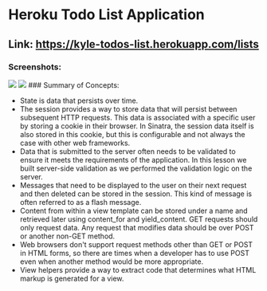# Heroku Todo List Application
## Link: https://kyle-todos-list.herokuapp.com/lists
### Screenshots:
<img src='https://github.com/kylemccurley/heroku-todo-list-app/blob/master/Todo.png'>
<img src='https://github.com/kylemccurley/heroku-todo-list-app/blob/master/Todo2.png'>
### Summary of Concepts:
<ul>
  <li>State is data that persists over time.</li>
  <li> The session provides a way to store data that will persist between subsequent HTTP requests. This data is associated with a specific user by storing a cookie in their browser. In Sinatra, the session data itself is also stored in this cookie, but this is configurable and not always the case with other web frameworks.</li>
  <li>Data that is submitted to the server often needs to be validated to ensure it meets the requirements of the application. In this lesson we built server-side validation as we performed the validation logic on the server.</li>
  <li>Messages that need to be displayed to the user on their next request and then deleted can be stored in the session. This kind of message is often referred to as a flash message.</li>
  <li>Content from within a view template can be stored under a name and retrieved later using content_for and yield_content.
GET requests should only request data. Any request that modifies data should be over POST or another non-GET method.</li>
  <li>Web browsers don't support request methods other than GET or POST in HTML forms, so there are times when a developer has to use POST even when another method would be more appropriate.</li>
<li>View helpers provide a way to extract code that determines what HTML markup is generated for a view.</li>
